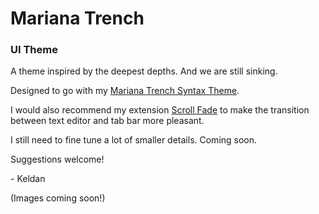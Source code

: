 # Mariana Trench
### UI Theme

A theme inspired by the deepest depths. And we are still sinking.

Designed to go with my [Mariana Trench Syntax Theme](https://atom.io/themes/mariana-trench-syntax).

I would also recommend my extension [Scroll Fade](https://atom.io/themes/scroll-fade)
to make the transition between text editor and tab bar more pleasant.

I still need to fine tune a lot of smaller details. Coming soon.

Suggestions welcome!

\- Keldan

(Images coming soon!)
